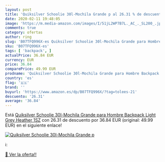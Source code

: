 ```yaml
---
layout: post
title: 'Quiksilver Schoolie 30l-Mochila Grande p al 26.31 % de descuento'
date: 2020-02-11 19:48:05
image: 'https://m.media-amazon.com/images/I/51jL2WP7B7L._AC_._SL200_.jpg'
comments: true
category: ofertas
author: ring
slug: 'B07TFQ996X-es Quiksilver Schoolie 30l-Mochila Grande para Hombre...'
sku: 'B07TFQ996X-es'
tags: [ 'backpack', ]
actualPrice: 36.84 EUR
currency: EUR
price: 36.84
comparePrice: 49.99 EUR
prodname: 'Quiksilver Schoolie 30l-Mochila Grande para Hombre Backpack  Light Grey Heather  1SZ'
country: 'es'
flag: '🇪🇸'
brand: ''
buyurl: 'https://www.amazon.es/dp/B07TFQ996X/?tag=tolees-21'
descuento: '26.31'
average: '36.84'
---
```


Está [Quiksilver Schoolie 30l-Mochila Grande para Hombre Backpack  Light Grey Heather  1SZ](https://www.amazon.es/dp/B07TFQ996X/?tag=tolees-21) con 26.31 de descuento por 36.84 EUR (original: 49.99 EUR) en el siguiente enlace!

[![Quiksilver Schoolie 30l-Mochila Grande p](https://m.media-amazon.com/images/I/51jL2WP7B7L._AC_._SL200_.jpg)](https://www.amazon.es/dp/B07TFQ996X/?tag=tolees-21)

ℹ️:


[🛒 Ver la oferta!!](https://www.amazon.es/dp/B07TFQ996X/?tag=tolees-21)

